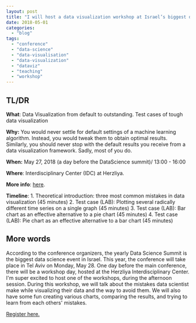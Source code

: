 ```yaml
---
layout: post
title: "I will host a data visualization workshop at Israel’s biggest data science event"
date: 2018-05-01
categories: 
  - "blog"
tags: 
  - "conference"
  - "data-science"
  - "data-visualisation"
  - "data-visualization"
  - "dataviz"
  - "teaching"
  - "workshop"
---
```


## TL/DR

 

**What**: Data Visualization from default to outstanding. Test cases of tough data visualization

**Why:**  You would never settle for default settings of a machine learning algorithm. Instead, you would tweak them to obtain optimal results. Similarly, you should never stop with the default results you receive from a data visualization framework. Sadly, most of you do.

**When:** May 27, 2018 (a day before the DataScience summit)/ 13:00 - 16:00

**Where**:  Interdisciplinary Center (IDC) at Herzliya.

**More info**: [here](https://events.bizzabo.com/DataScienceSummit2018/agenda/speakers/264279).

**Timeline**: 1. Theoretical introduction: three most common mistakes in data visualization (45 minutes) 2. Test case (LAB): Plotting several radically different time series on a single graph (45 minutes) 3. Test case (LAB): Bar chart as an effective alternative to a pie chart (45 minutes) 4. Test case (LAB): Pie chart as an effective alternative to a bar chart (45 minutes)

## More words

According to the conference organizers, the yearly Data Science Summit is the biggest data science event in Israel. This year, the conference will take place in Tel Aviv on Monday, May 28. One day before the main conference, there will be a workshop day, hosted at the Herzliya Interdisciplinary Center. I'm super excited to host one of the workshops, during the afternoon session. During this workshop, we will talk about the mistakes data scientist make while visualizing their data and the way to avoid them. We will also have some fun creating various charts, comparing the results, and trying to learn from each others' mistakes.

[Register here.](https://docs.google.com/forms/d/e/1FAIpQLScVfWvo0XFl--pJtBBX_Wc3h2gV6hnk5-pnmM3O5XAxtMI8_g/viewform)
